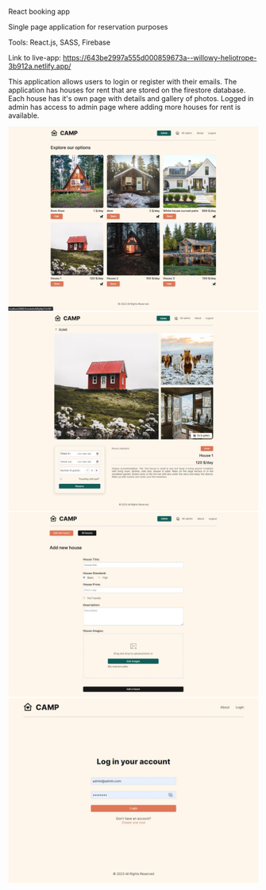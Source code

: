 React booking app

Single page application for reservation purposes

Tools: React.js, SASS, Firebase

Link to live-app:
https://643be2997a555d000859673a--willowy-heliotrope-3b912a.netlify.app/

This application allows users to login or register with their emails. 
The application has houses for rent that are stored on the firestore database.
Each house has it's own page with details and gallery of photos. 
Logged in admin has access to admin page where adding more houses for rent is available. 

![Gettin Started](./description-photos/home-page.JPG)
![Gettin Started](./description-photos/reservation-page.JPG)
![Gettin Started](./description-photos/admin-page.JPG)
![Gettin Started](./description-photos/login-page.JPG)

